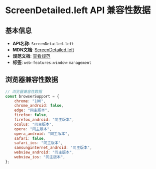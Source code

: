 # ScreenDetailed.left API 兼容性数据

## 基本信息

- **API名称**: `ScreenDetailed.left`
- **MDN文档**: [ScreenDetailed.left](https://developer.mozilla.org/docs/Web/API/ScreenDetailed/left)
- **规范文档**: [查看规范](https://w3c.github.io/window-management/#ref-for-dom-screendetailed-left)
- **标签**: `web-features:window-management`

## 浏览器兼容性数据

```javascript
// 浏览器兼容性数据
const browserSupport = {
    chrome: "100",
    chrome_android: false,
    edge: "同主版本",
    firefox: false,
    firefox_android: "同主版本",
    oculus: "同主版本",
    opera: "同主版本",
    opera_android: "同主版本",
    safari: false,
    safari_ios: "同主版本",
    samsunginternet_android: "同主版本",
    webview_android: "同主版本",
    webview_ios: "同主版本",
};

```

